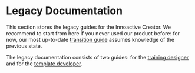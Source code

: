# Legacy Documentation

This section stores the legacy guides for the Innoactive Creator. We recommend to start from here if you never used our product before: for now, our most up-to-date [transition guide](../transition-to-v1.0/index.md) assumes knowledge of the previous state.

The legacy documentation consists of two guides: for the [training designer](training-designer-v0.9.md) and for the [template developer](template-developer-v0.9.md).
